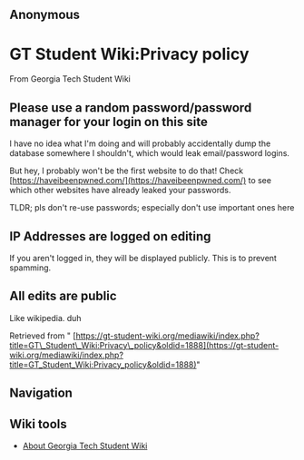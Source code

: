 ## Anonymous

### 
# GT Student Wiki:Privacy policy

From Georgia Tech Student Wiki

## Please use a random password/password manager for your login on this site

I have no idea what I'm doing and will probably accidentally dump the database somewhere I shouldn't, which would leak email/password logins.

But hey, I probably won't be the first website to do that! Check [https://haveibeenpwned.com/](https://haveibeenpwned.com/) to see which other websites have already leaked your passwords.

TLDR; pls don't re-use passwords; especially don't use important ones here

## IP Addresses are logged on editing

If you aren't logged in, they will be displayed publicly. This is to prevent spamming.

## All edits are public

Like wikipedia. duh

Retrieved from " [https://gt-student-wiki.org/mediawiki/index.php?title=GT\_Student\_Wiki:Privacy\_policy&oldid=1888](https://gt-student-wiki.org/mediawiki/index.php?title=GT_Student_Wiki:Privacy_policy&oldid=1888)"

## Navigation

## Wiki tools

- [About Georgia Tech Student Wiki](https://gt-student-wiki.org/mediawiki/index.php/GT_Student_Wiki:About "GT Student Wiki:About")